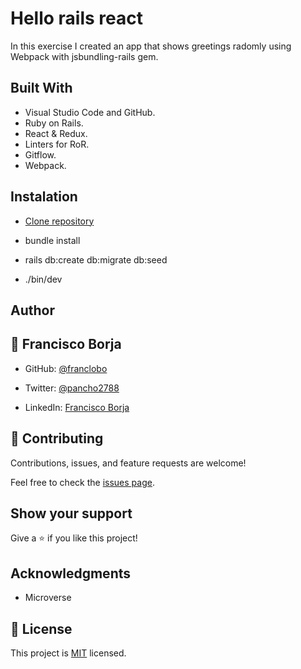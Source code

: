 # Hello rails react

In this exercise I created an app that shows greetings radomly using Webpack with jsbundling-rails gem.

## Built With

- Visual Studio Code and GitHub.
- Ruby on Rails.
- React & Redux.
- Linters for RoR.
- Gitflow.
- Webpack.

## Instalation

- [Clone repository](git@github.com:franclobo/hello-rails-react.git)

- bundle install

- rails db:create db:migrate db:seed

- ./bin/dev

## Author

## 👤 Francisco Borja

- GitHub: [@franclobo](https://github.com/franclobo)

- Twitter: [@pancho2788](https://twitter.com/Pancho2788)

- LinkedIn: [Francisco Borja](https://www.linkedin.com/in/francisco-borja-lobato/)

## 🤝 Contributing

Contributions, issues, and feature requests are welcome!

Feel free to check the [issues page](../../issues/).

## Show your support

Give a ⭐️ if you like this project!

## Acknowledgments

- Microverse

## 📝 License

This project is [MIT](./LICENSE) licensed.
